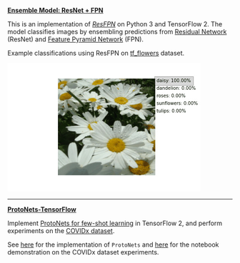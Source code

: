 **[Ensemble Model: ResNet + FPN](https://github.com/DrMMZ/ResFPN)**

This is an implementation of [*ResFPN*](https://github.com/DrMMZ/ResFPN) on Python 3 and TensorFlow 2. The model classifies images by ensembling predictions from [Residual Network](https://arxiv.org/abs/1512.03385) (ResNet) and [Feature Pyramid Network](https://arxiv.org/abs/1612.03144) (FPN). 

Example classifications using ResFPN on [tf_flowers](https://www.tensorflow.org/datasets/catalog/tf_flowers) dataset.

![tf_flowers](https://github.com/DrMMZ/drmmz.github.io/blob/master/images/flower_movie.gif)

----

**[ProtoNets-TensorFlow](https://github.com/DrMMZ/ProtoNets-TensorFlow)**

Implement [ProtoNets for few-shot learning](https://arxiv.org/abs/1703.05175) in TensorFlow 2, and perform experiments on the [COVIDx dataset](https://github.com/lindawangg/COVID-Net/blob/master/docs/COVIDx.md).

See [here](https://github.com/DrMMZ/ProtoNets-TensorFlow/blob/master/ProtoNets/ProtoNets.py) for the implementation of `ProtoNets` and [here](https://github.com/DrMMZ/ProtoNets-TensorFlow/blob/master/Experiments/COVIDx.ipynb) for the notebook demonstration on the COVIDx dataset experiments.
